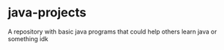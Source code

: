 # java-projects
A repository with basic java programs that could help others learn java or something idk
